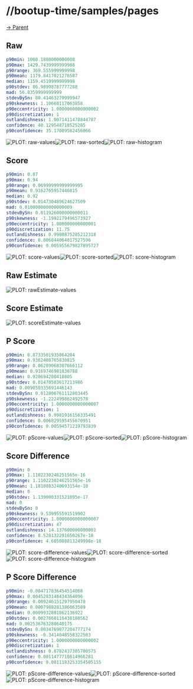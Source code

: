 
# //bootup-time/samples/pages

[→ Parent](../..)


## Raw


```yaml
p90min: 1060.1880000000008
p90max: 1429.7439999999988
p90range: 369.555999999998
p90mean: 1179.8417021276587
median: 1159.4519999999998
p90stdev: 86.98998787777288
mad: 56.8359999999999
stdevBySn: 80.41463279999947
p90skewness: 1.10668117063858
p90eccentricity: 1.0000000000000002
p90discretization: 1
outlandishness: 1.0071411478844787
confidence: 40.129548718525285
p90confidence: 35.17089582456066

```

![PLOT: raw-values](./raw/values.svg)![PLOT: raw-sorted](./raw/sorted.svg)![PLOT: raw-histogram](./raw/histogram.svg)
## Score


```yaml
p90min: 0.87
p90max: 0.94
p90range: 0.06999999999999995
p90mean: 0.9162765957446815
median: 0.92
p90stdev: 0.014730489624627509
mad: 0.010000000000000009
stdevBySn: 0.011926000000000011
p90skewness: -1.1992179496573927
p90eccentricity: 1.000000000000001
p90discretization: 11.75
outlandishness: 0.9980875285212318
confidence: 0.006844064017527596
p90confidence: 0.005955679827895727

```

![PLOT: score-values](./score/values.svg)![PLOT: score-sorted](./score/sorted.svg)![PLOT: score-histogram](./score/histogram.svg)
## Raw Estimate

![PLOT: rawEstimate-values](./rawEstimate/values.svg)
## Score Estimate

![PLOT: scoreEstimate-values](./scoreEstimate/values.svg)
## P Score


```yaml
p90min: 0.8733501935064204
p90max: 0.9362408765830815
p90range: 0.06289068307666112
p90mean: 0.9169746981830788
median: 0.920694280418805
p90stdev: 0.01470583617213986
mad: 0.009050335691446143
stdevBySn: 0.012806761112803445
p90skewness: -1.222499862492578
p90eccentricity: 1.0000000000000007
p90discretization: 1
outlandishness: 0.9981916156335491
confidence: 0.006829595455670951
p90confidence: 0.00594571219793839

```

![PLOT: pScore-values](./pScore/values.svg)![PLOT: pScore-sorted](./pScore/sorted.svg)![PLOT: pScore-histogram](./pScore/histogram.svg)
## Score Difference


```yaml
p90min: 0
p90max: 1.1102230246251565e-16
p90range: 1.1102230246251565e-16
p90mean: 1.1810883240693154e-18
median: 0
p90stdev: 1.139000331521095e-17
mad: 0
stdevBySn: 0
p90skewness: 9.539955591519902
p90eccentricity: 1.0000000000000007
p90discretization: 47
outlandishness: 14.137600000000003
confidence: 8.528132291650267e-18
p90confidence: 4.605088813249998e-18

```

![PLOT: score-difference-values](./score-difference/values.svg)![PLOT: score-difference-sorted](./score-difference/sorted.svg)![PLOT: score-difference-histogram](./score-difference/histogram.svg)
## P Score Difference


```yaml
p90min: -0.004717836454514068
p90max: 0.0045283148434364096
p90range: 0.009246151297950478
p90mean: 0.0007988281386063589
median: 0.0009932881862136922
p90stdev: 0.0027660116438180562
mad: 0.002536763280640175
stdevBySn: 0.0034769077204777174
p90skewness: -0.3414048558322583
p90eccentricity: 1.0000000000000002
p90discretization: 1
outlandishness: 0.8702437305700575
confidence: 0.0011477710814966281
p90confidence: 0.0011183253354505155

```

![PLOT: pScore-difference-values](./pScore-difference/values.svg)![PLOT: pScore-difference-sorted](./pScore-difference/sorted.svg)![PLOT: pScore-difference-histogram](./pScore-difference/histogram.svg)